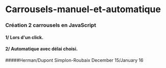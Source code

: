 # Carrousels-manuel-et-automatique
### Création 2 carrousels en JavaScript
#### 1/ Lors d'un click.
#### 2/ Automatique avec délai choisi.




#####Herman/Dupont Simplon-Roubaix December 15/January 16
